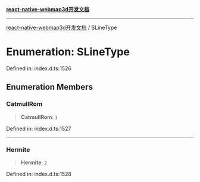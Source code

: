 [**react-native-webmap3d开发文档**](../README.md)

***

[react-native-webmap3d开发文档](../globals.md) / SLineType

# Enumeration: SLineType

Defined in: index.d.ts:1526

## Enumeration Members

### CatmullRom

> **CatmullRom**: `1`

Defined in: index.d.ts:1527

***

### Hermite

> **Hermite**: `2`

Defined in: index.d.ts:1528
